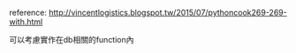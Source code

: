 reference:
http://vincentlogistics.blogspot.tw/2015/07/pythoncook269-269-with.html

可以考慮實作在db相關的function內
